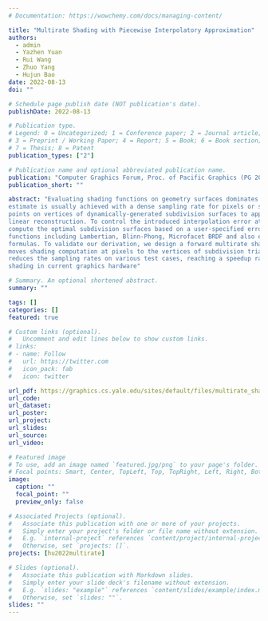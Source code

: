 ```yaml
---
# Documentation: https://wowchemy.com/docs/managing-content/

title: "Multirate Shading with Piecewise Interpolatory Approximation"
authors:   
  - admin
  - Yazhen Yuan
  - Rui Wang
  - Zhuo Yang
  - Hujun Bao
date: 2022-08-13
doi: ""

# Schedule page publish date (NOT publication's date).
publishDate: 2022-08-13

# Publication type.
# Legend: 0 = Uncategorized; 1 = Conference paper; 2 = Journal article;
# 3 = Preprint / Working Paper; 4 = Report; 5 = Book; 6 = Book section;
# 7 = Thesis; 8 = Patent
publication_types: ["2"]

# Publication name and optional abbreviated publication name.
publication: "Computer Graphics Forum, Proc. of Pacific Graphics (PG 2022)"
publication_short: ""

abstract: "Evaluating shading functions on geometry surfaces dominates the rendering computation. A high-quality but time-consuming
estimate is usually achieved with a dense sampling rate for pixels or sub-pixels. In this paper, we leverage sparsely sampled
points on vertices of dynamically-generated subdivision surfaces to approximate the ground-truth shading signal by piecewise
linear reconstruction. To control the introduced interpolation error at runtime, we analytically derive an L-infinity error bound and
compute the optimal subdivision surfaces based on a user-specified error threshold. We apply our analysis on multiple shading
functions including Lambertian, Blinn-Phong, Microfacet BRDF and also extend it to handle textures, yielding easy-to-compute
formulas. To validate our derivation, we design a forward multirate shading algorithm powered by hardware tessellator that
moves shading computation at pixels to the vertices of subdivision triangles on the fly. We show our approach significantly
reduces the sampling rates on various test cases, reaching a speedup ratio of 134%~283% compared to dense per-pixel
shading in current graphics hardware"

# Summary. An optional shortened abstract.
summary: ""

tags: []
categories: []
featured: true

# Custom links (optional).
#   Uncomment and edit lines below to show custom links.
# links:
# - name: Follow
#   url: https://twitter.com
#   icon_pack: fab
#   icon: twitter

url_pdf: https://graphics.cs.yale.edu/sites/default/files/multirate_shading_with_piecewise_interpolatory_approximation.pdf
url_code:
url_dataset:
url_poster:
url_project:
url_slides:
url_source:
url_video:

# Featured image
# To use, add an image named `featured.jpg/png` to your page's folder. 
# Focal points: Smart, Center, TopLeft, Top, TopRight, Left, Right, BottomLeft, Bottom, BottomRight.
image:
  caption: ""
  focal_point: ""
  preview_only: false

# Associated Projects (optional).
#   Associate this publication with one or more of your projects.
#   Simply enter your project's folder or file name without extension.
#   E.g. `internal-project` references `content/project/internal-project/index.md`.
#   Otherwise, set `projects: []`.
projects: [hu2022multirate]

# Slides (optional).
#   Associate this publication with Markdown slides.
#   Simply enter your slide deck's filename without extension.
#   E.g. `slides: "example"` references `content/slides/example/index.md`.
#   Otherwise, set `slides: ""`.
slides: ""
---
```

